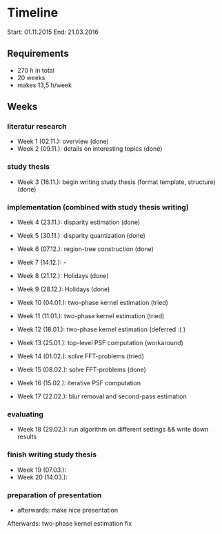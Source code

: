 # Timeline

Start: 01.11.2015
End: 21.03.2016


## Requirements

- 270 h in total
- 20 weeks
- makes 13,5 h/week


## Weeks
### literatur research

- Week 1 (02.11.): overview (done)
- Week 2 (09.11.): details on interesting topics (done)

### study thesis

- Week 3 (16.11.): begin writing study thesis (format template, structure) (done)


### implementation (combined with study thesis writing)

- Week 4 (23.11.): disparity estimation (done)
- Week 5 (30.11.): disparity quantization (done)

- Week 6 (07.12.): region-tree construction (done)
- Week 7 (14.12.): -
- Week 8 (21.12.): Holidays (done)
- Week 9 (28.12.): Holidays (done)

- Week 10 (04.01.): two-phase kernel estimation (tried)
- Week 11 (11.01.): two-phase kernel estimation (tried)
- Week 12 (18.01.): two-phase kernel estimation (deferred :( )
- Week 13 (25.01.): top-level PSF computation (workaround)
- Week 14 (01.02.): solve FFT-problems (tried)
- Week 15 (08.02.): solve FFT-problems (done)
- Week 16 (15.02.): iterative PSF computation
- Week 17 (22.02.): blur removal and second-pass estimation


### evaluating

- Week 18 (29.02.): run algorithm on different settings && write down results


### finish writing study thesis

- Week 19 (07.03.):
- Week 20 (14.03.): 


### preparation of presentation

- afterwards: make nice presentation

Afterwards: two-phase kernel estimation fix
